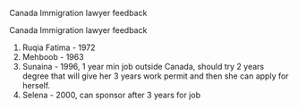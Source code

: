 Canada Immigration lawyer feedback

Canada Immigration lawyer feedback

1. Ruqia Fatima - 1972
2. Mehboob - 1963
3. Sunaina - 1996, 1 year min job outside Canada, should try 2 years degree that will give her 3 years work permit and then she can apply for herself.
4. Selena - 2000, can sponsor after 3 years for job